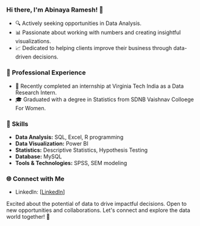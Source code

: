 ### Hi there, I'm Abinaya Ramesh! 👋

- 🔍 Actively seeking opportunities in Data Analysis.
- 📊 Passionate about working with numbers and creating insightful visualizations.
- 📈 Dedicated to helping clients improve their business through data-driven decisions.

### 💼 Professional Experience

- 🔭 Recently completed an internship at Virginia Tech India as a Data Research Intern.
- 🎓 Graduated with a degree in Statistics from SDNB Vaishnav Colloege For Women.

### 🚀 Skills

- **Data Analysis:** SQL, Excel, R programming
- **Data Visualization:** Power BI
- **Statistics:** Descriptive Statistics, Hypothesis Testing
- **Database:** MySQL
- **Tools & Technologies:** SPSS, SEM modeling 

### 🌐 Connect with Me

- LinkedIn: [[LinkedIn]([https://www.linkedin.com/in/abinayar21/)]

Excited about the potential of data to drive impactful decisions. Open to new opportunities and collaborations. Let's connect and explore the data world together! 🚀
